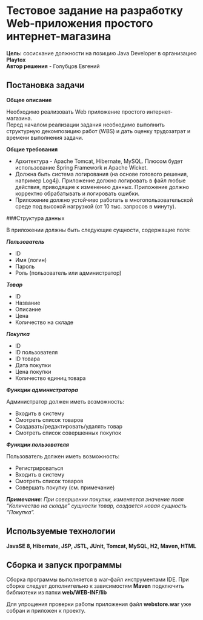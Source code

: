 # Тестовое задание на разработку Web-приложения простого интернет-магазина

**Цель:** сосискание должности на позицию Java Developer в организацию **Playtox**  
**Автор решения** - Голубцов Евгений     

## Постановка задачи
**Общее описание**

Необходимо реализовать Web приложение простого интернет-магазина.   
Перед началом реализации задания необходимо выполнить структурную декомпозицию работ (WBS) и дать оценку трудозатрат и времени выполнения задачи.   

**Общие требования**

- Архитектура - Apache Tomcat, Hibernate, MySQL. Плюсом будет использование Spring Framework и Apache Wicket.
- Должна быть система логирования (на основе готового решения, например Log4j). Приложение должно логировать в файл любые действия, приводящие к изменению данных. Приложение должно корректно обрабатывать и логировать ошибки.
- Приложение должно устойчиво работать в многопользовательской среде под высокой нагрузкой (от 10 тыс. запросов в минуту).

    
###Структура данных

В приложении должны быть следующие сущности, содержащие поля:   

_**Пользователь**_    
- ID  
- Имя (логин)   
- Пароль  
- Роль (пользователь или администратор)   

_**Товар**_    
- ID    
- Название  
- Описание  
- Цена  
- Количество на складе  

_**Покупка**_
- ID    
- ID пользователя   
- ID товара     
- Дата покупки  
- Цена покупки  
- Количество единиц товара  

_**Функции администратора**_

Администратор должен иметь возможность:     
- Входить в систему     
- Смотреть список товаров       
- Создавать/редактировать/удалять товар     
- Смотреть список совершенных покупок   


**_Функции пользователя_**

Пользователь должен иметь возможность:  
- Регистрироваться      
- Входить в систему     
- Смотреть список товаров   
- Совершать покупку (см. примечание)    

_**Примечание**: При совершении покупки, изменяется значение поля “Количество на складе” сущности товар, создается новая сущность “Покупка”._

## Используемые технологии
**JavaSE 8, Hibernate, JSP, JSTL, JUnit, Tomcat, MySQL, H2, Maven, HTML**  


## Сборка и запуск программы
Сборка программы выполняется в war-файл инструментами IDE.
При сборке следует дополнительно к зависимостям **Maven** подключить библиотеки из папки **web/WEB-INF/lib** 

Для упрощения проверки работы приложения файл **webstore.war** уже собран и приложен к проекту.   